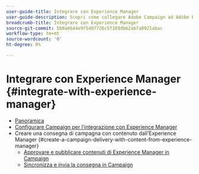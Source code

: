 ```yaml
---
user-guide-title: Integrare con Experience Manager
user-guide-description: Scopri come collegare Adobe Campaign ad Adobe Experience Manager per gestire modelli di consegna e-mail, risorse e moduli in Experience Manager.
breadcrumb-title: Integrare con Experience Manager
source-git-commit: 5b0a6644e9f5407726c5f389db62ab7a0921abac
workflow-type: tm+mt
source-wordcount: '0'
ht-degree: 0%

---
```



# Integrare con Experience Manager {#integrate-with-experience-manager}

+ [Panoramica](/help/tutorial-integrate-with-experience-manager/overview.md)
+ [Configurare Campaign per l’integrazione con Experience Manager](/help/tutorial-integrate-with-experience-manager/configure-campaign-for-aem-integration.md)
+ Creare una consegna di campagna con contenuto dall’Experience Manager {#create-a-campaign-delivery-with-content-from-experience-manager}
   + [Approvare e pubblicare contenuti di Experience Manager in Campaign](/help/tutorial-integrate-with-experience-manager/approve-and-publish-aem-content-to-campaign.md)
   + [Sincronizza e invia la consegna in Campaign](/help/tutorial-integrate-with-experience-manager/synchronize-and-send-an-aem-delivery-in-campaign.md)

